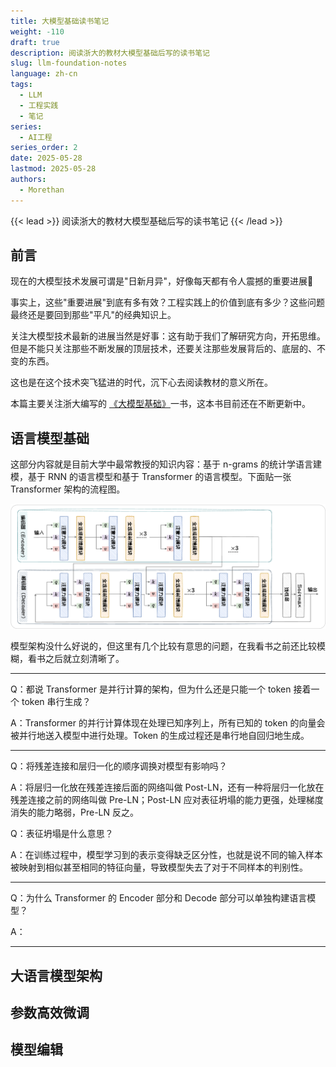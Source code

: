 ```yaml
---
title: 大模型基础读书笔记
weight: -110
draft: true
description: 阅读浙大的教材大模型基础后写的读书笔记
slug: llm-foundation-notes
language: zh-cn
tags:
  - LLM
  - 工程实践
  - 笔记
series:
  - AI工程
series_order: 2
date: 2025-05-28
lastmod: 2025-05-28
authors:
  - Morethan
---
```

{{< lead >}}
阅读浙大的教材大模型基础后写的读书笔记
{{< /lead >}}

## 前言

现在的大模型技术发展可谓是"日新月异"，好像每天都有令人震撼的重要进展🤔

事实上，这些"重要进展"到底有多有效？工程实践上的价值到底有多少？这些问题最终还是要回到那些"平凡"的经典知识上。

关注大模型技术最新的进展当然是好事：这有助于我们了解研究方向，开拓思维。但是不能只关注那些不断发展的顶层技术，还要关注那些发展背后的、底层的、不变的东西。

这也是在这个技术突飞猛进的时代，沉下心去阅读教材的意义所在。

本篇主要关注浙大编写的 [《大模型基础》](https://github.com/ZJU-LLMs/Foundations-of-LLMs)一书，这本书目前还在不断更新中。

## 语言模型基础

这部分内容就是目前大学中最常教授的知识内容：基于 n-grams 的统计学语言建模，基于 RNN 的语言模型和基于 Transformer 的语言模型。下面贴一张 Transformer 架构的流程图。

![Transformer](img/Transformer.png "引用自第 16 页")

模型架构没什么好说的，但这里有几个比较有意思的问题，在我看书之前还比较模糊，看书之后就立刻清晰了。

---

Q：都说 Transformer 是并行计算的架构，但为什么还是只能一个 token 接着一个 token 串行生成？

A：Transformer 的并行计算体现在处理已知序列上，所有已知的 token 的向量会被并行地送入模型中进行处理。Token 的生成过程还是串行地自回归地生成。

---

Q：将残差连接和层归一化的顺序调换对模型有影响吗？

A：将层归一化放在残差连接后面的网络叫做 Post-LN，还有一种将层归一化放在残差连接之前的网络叫做 Pre-LN；Post-LN 应对表征坍塌的能力更强，处理梯度消失的能力略弱，Pre-LN 反之。

Q：表征坍塌是什么意思？

A：在训练过程中，模型学习到的表示变得缺乏区分性，也就是说不同的输入样本被映射到相似甚至相同的特征向量，导致模型失去了对于不同样本的判别性。

---

Q：为什么 Transformer 的 Encoder 部分和 Decode 部分可以单独构建语言模型？

A：

---



## 大语言模型架构

## 参数高效微调

## 模型编辑

